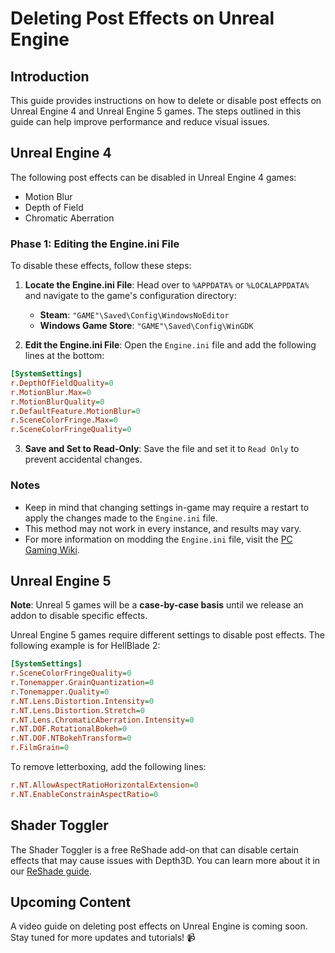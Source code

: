 # Deleting Post Effects on Unreal Engine

## Introduction

This guide provides instructions on how to delete or disable post effects on Unreal Engine 4 and Unreal Engine 5 games. The steps outlined in this guide can help improve performance and reduce visual issues.

## Unreal Engine 4

The following post effects can be disabled in Unreal Engine 4 games:

* Motion Blur
* Depth of Field
* Chromatic Aberration

### Phase 1: Editing the Engine.ini File

To disable these effects, follow these steps:

1. **Locate the Engine.ini File**: Head over to `%APPDATA%` or `%LOCALAPPDATA%` and navigate to the game's configuration directory:

    * **Steam**: `"GAME"\Saved\Config\WindowsNoEditor`
    * **Windows Game Store**: `"GAME"\Saved\Config\WinGDK`

2. **Edit the Engine.ini File**: Open the `Engine.ini` file and add the following lines at the bottom:

```ini
[SystemSettings]
r.DepthOfFieldQuality=0
r.MotionBlur.Max=0
r.MotionBlurQuality=0
r.DefaultFeature.MotionBlur=0
r.SceneColorFringe.Max=0
r.SceneColorFringeQuality=0
```

3. **Save and Set to Read-Only**: Save the file and set it to `Read Only` to prevent accidental changes.

### Notes

* Keep in mind that changing settings in-game may require a restart to apply the changes made to the `Engine.ini` file.
* This method may not work in every instance, and results may vary.
* For more information on modding the `Engine.ini` file, visit the [PC Gaming Wiki](https://www.pcgamingwiki.com/).

## Unreal Engine 5

**Note**: Unreal 5 games will be a **case-by-case basis** until we release an addon to disable specific effects.

Unreal Engine 5 games require different settings to disable post effects. The following example is for HellBlade 2:

```ini
[SystemSettings]
r.SceneColorFringeQuality=0
r.Tonemapper.GrainQuantization=0
r.Tonemapper.Quality=0
r.NT.Lens.Distortion.Intensity=0
r.NT.Lens.Distortion.Stretch=0
r.NT.Lens.ChromaticAberration.Intensity=0
r.NT.DOF.RotationalBokeh=0
r.NT.DOF.NTBokehTransform=0
r.FilmGrain=0
```

To remove letterboxing, add the following lines:

```ini
r.NT.AllowAspectRatioHorizontalExtension=0
r.NT.EnableConstrainAspectRatio=0
```

## Shader Toggler

The Shader Toggler is a free ReShade add-on that can disable certain effects that may cause issues with Depth3D. You can learn more about it in our [ReShade guide](../reshade/reshadeversions.md).

## Upcoming Content

A video guide on deleting post effects on Unreal Engine is coming soon. Stay tuned for more updates and tutorials! 📹
